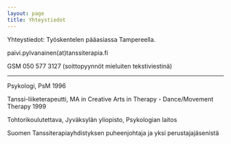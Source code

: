 ```yaml
---
layout: page
title: Yhteystiedot
---
```


Yhteystiedot:
Työskentelen pääasiassa Tampereella. 

paivi.pylvanainen(at)tanssiterapia.fi

GSM 050 577 3127 (soittopyynnöt mieluiten tekstiviestinä)

---

Psykologi, PsM 1996

Tanssi-liiketerapeutti, MA in Creative Arts in Therapy - Dance/Movement Therapy 1999

Tohtorikoulutettava, Jyväksylän yliopisto, Psykologian laitos

Suomen Tanssiterapiayhdistyksen puheenjohtaja ja yksi perustajajäsenistä
